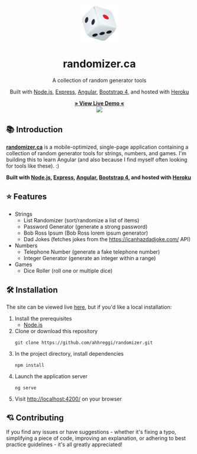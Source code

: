 <!-- LOGO -->
<div align="center">
  <a href="http://randomizer.ca"><img src="https://raw.githubusercontent.com/ahhreggi/randomizer/main/src/favicon.png" width="100"></a>
</div>

<!-- TITLE -->
<h1 align="center">
  randomizer.ca
</h1>

<!-- DESCRIPTION -->
<p align="center">
  A collection of random generator tools
</p>

<!-- TECH USAGES -->
<p align="center">
  Built with <a href="https://nodejs.org/en/">Node.js</a>,
  <a href="https://expressjs.com/">Express</a>,
  <a href="https://angular.io/">Angular</a>,
  <a href="https://getbootstrap.com/">Bootstrap 4</a>, and hosted with
  <a href="https://www.heroku.com/">Heroku</a>
</p>

<!-- DEMO LINK -->
<div align="center">
  <b><a href="http://randomizer.ca">
    » View Live Demo «
  </a></b>
</div>

<!-- SCREENSHOT -->
<div align="center">
  <img src="https://i.imgur.com/qMPNWMT.gif">
</div>

<!-- INTRODUCTION -->
## 📚 Introduction
<a href="http://randomizer.ca"><b>randomizer.ca</b></a> is a mobile-optimized, single-page application containing a collection of random generator tools for strings, numbers, and games. I'm building this to learn Angular (and also because I find myself often looking for tools like these). :)

<b>
Built with <a href="https://nodejs.org/en/">Node.js</a>,
<a href="https://expressjs.com/">Express</a>,
<a href="https://angular.io/">Angular</a>,
<a href="https://getbootstrap.com/">Bootstrap 4</a>, and hosted with
<a href="https://www.heroku.com/">Heroku</a>
</b>

<!-- FEATURES -->
## ⭐ Features
* Strings
  * List Randomizer (sort/randomize a list of items)
  * Password Generator (generate a strong password)
  * Bob Ross Ipsum (Bob Ross lorem ipsum generator)
  * Dad Jokes (fetches jokes from the <a href="https://icanhazdadjoke.com/">https://icanhazdadjoke.com/</a> API)
* Numbers
  * Telephone Number (generate a fake telephone number)
  * Integer Generator (generate an integer within a range)
* Games
  * Dice Roller (roll one or multiple dice)

<!-- INSTALLATION -->
## 🛠 Installation
The site can be viewed live <a href="http://randomizer.ca">here</a>, but if you'd like a local installation:
1. Install the prerequisites
    * <a href="https://nodejs.org/en/">Node.js</a>
2. Clone or download this repository
   ```
   git clone https://github.com/ahhreggi/randomizer.git
   ```
2. In the project directory, install dependencies
   ```
   npm install
   ```
3. Launch the application server
   ```
   ng serve
   ```
4. Visit <a href="http://localhost:4200/">http://localhost:4200/</a> on your browser

<!-- CONTRIBUTING -->
## 💘 Contributing
If you find any issues or have suggestions - whether it's fixing a typo, simplifying a piece of code, improving an explanation, or adhering to best practice guidelines - it's all greatly appreciated!
